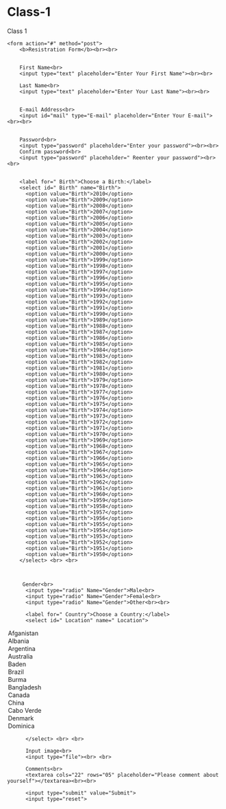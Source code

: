 # Class-1
Class 1
<!DOCTYPE html>
<html lang="en">
<head>
 <title>CLASS 1</title>
</head>
<body>
   
    
    <form action="#" method="post">
        <b>Resistration Form</b><br><br>
       
       
        First Name<br>
        <input type="text" placeholder="Enter Your First Name"><br><br>
       
        Last Name<br>
        <input type="text" placeholder="Enter Your Last Name"><br><br>
    
        
        E-mail Address<br>
        <input id="mail" type="E-mail" placeholder="Enter Your E-mail"><br><br>


        Password<br>
        <input type="password" placeholder="Enter your password"><br><br>
        Confirm password<br>
        <input type="password" placeholder=" Reenter your password"><br><br>
    

        <label for=" Birth">Choose a Birth:</label>
        <select id=" Birth" name="Birth">
          <option value="Birth">2010</option>
          <option value="Birth">2009</option>
          <option value="Birth">2008</option>
          <option value="Birth">2007</option>
          <option value="Birth">2006</option>
          <option value="Birth">2005</option>
          <option value="Birth">2004</option>
          <option value="Birth">2003</option>
          <option value="Birth">2002</option>
          <option value="Birth">2001</option>
          <option value="Birth">2000</option>
          <option value="Birth">1999</option>
          <option value="Birth">1998</option>
          <option value="Birth">1997</option>
          <option value="Birth">1996</option>
          <option value="Birth">1995</option>
          <option value="Birth">1994</option>
          <option value="Birth">1993</option>
          <option value="Birth">1992</option>
          <option value="Birth">1991</option>
          <option value="Birth">1990</option>
          <option value="Birth">1989</option>
          <option value="Birth">1988</option>
          <option value="Birth">1987</option>
          <option value="Birth">1986</option>
          <option value="Birth">1985</option>
          <option value="Birth">1984</option>
          <option value="Birth">1983</option>
          <option value="Birth">1982</option>
          <option value="Birth">1981</option>
          <option value="Birth">1980</option>
          <option value="Birth">1979</option>
          <option value="Birth">1978</option>
          <option value="Birth">1977</option>
          <option value="Birth">1976</option>
          <option value="Birth">1975</option>
          <option value="Birth">1974</option>
          <option value="Birth">1973</option>
          <option value="Birth">1972</option>
          <option value="Birth">1971</option>
          <option value="Birth">1970</option>
          <option value="Birth">1969</option>
          <option value="Birth">1968</option>
          <option value="Birth">1967</option>
          <option value="Birth">1966</option>
          <option value="Birth">1965</option>
          <option value="Birth">1964</option>
          <option value="Birth">1963</option>
          <option value="Birth">1962</option>
          <option value="Birth">1961</option>
          <option value="Birth">1960</option>
          <option value="Birth">1959</option>
          <option value="Birth">1958</option>
          <option value="Birth">1957</option>
          <option value="Birth">1956</option>
          <option value="Birth">1955</option>
          <option value="Birth">1954</option>
          <option value="Birth">1953</option>
          <option value="Birth">1952</option>
          <option value="Birth">1951</option>
          <option value="Birth">1950</option>
        </select> <br> <br>



         Gender<br>
          <input type="radio" Name="Gender">Male<br>
          <input type="radio" Name="Gender">Female<br>
          <input type="radio" Name="Gender">Other<br><br>
         
          <label for=" Country">Choose a Country:</label>
          <select id=" Location" name=" Location">
 <option value=" Location">Afganistan</option>
<option value=" Location">Albania</option>
<option value=" Location">Argentina</option>
<option value=" Location">Australia</option>
<option value=" Location">Baden</option>
<option value=" Location">Brazil</option>
<option value=" Location">Burma</option>
<option value=" Location">Bangladesh</option>
<option value=" Location">Canada</option>
<option value=" Location">China</option>
<option value=" Location">Cabo Verde</option>
<option value=" Location">Denmark</option>
<option value=" Location">Dominica</option>
           






          </select> <br> <br>

          Input image<br>
          <input type="file"><br> <br>

          Comments<br>
          <textarea cols="22" rows="05" placeholder="Please comment about yourself"></textarea><br><br>
        
          <input type="submit" value="Submit">
          <input type="reset">

</body>
</html>
